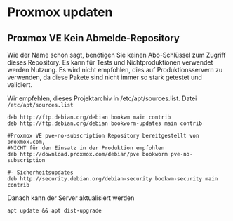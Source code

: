 # Proxmox updaten


## Proxmox VE Kein Abmelde-Repository

Wie der Name schon sagt, benötigen Sie keinen Abo-Schlüssel zum Zugriff dieses Repository. Es kann für Tests und Nichtproduktionen verwendet werden Nutzung. Es wird nicht empfohlen, dies auf Produktionsservern zu verwenden, da diese Pakete sind nicht immer so stark getestet und validiert.

Wir empfehlen, dieses Projektarchiv in /etc/apt/sources.list.
Datei ```/etc/apt/sources.list```

```
deb http://ftp.debian.org/debian bookwm main contrib
deb http://ftp.debian.org/debian bookworm-updates main contrib

#Proxmox VE pve-no-subscription Repository bereitgestellt von proxmox.com,
#NICHT für den Einsatz in der Produktion empfohlen
deb http://download.proxmox.com/debian/pve bookworm pve-no-subscription

#- Sicherheitsupdates
deb http://security.debian.org/debian-security bookwm-security main contrib
```

Danach kann der Server aktualisiert werden

```
apt update && apt dist-upgrade
```
